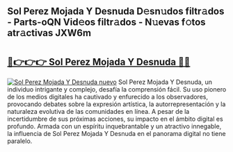 ## Sol Perez Mojada Y Desnuda D𝚎sn𝚞dos filtr𝚊dos - Parts-oQN Vid𝚎os filtr𝚊dos - N𝚞evas f𝚘tos atr𝚊ctivas JXW6m

# <h2><a href="http://mbcu0d.tromn.icu/?c=Sol+Perez+Mojada+Y+Desnuda">🔗👉👉👉 Sol Perez Mojada Y Desnuda 🔗🔗</a></h2>

[![Sol Perez Mojada Y Desnuda nuevo](https://i.imgur.com/pEAQMta.gif)](http://mbcu0d.tromn.icu/?c=Sol+Perez+Mojada+Y+Desnuda)
Sol Perez Mojada Y Desnuda, un individuo intrigante y complejo, desafía la comprensión fácil. Su uso pionero de los medios digitales ha cautivado y enfurecido a los observadores, provocando debates sobre la expresión artística, la autorrepresentación y la naturaleza evolutiva de las comunidades en línea. A pesar de la incertidumbre de sus próximas acciones, su impacto en el ámbito digital es profundo. Armada con un espíritu inquebrantable y un atractivo innegable, la influencia de Sol Perez Mojada Y Desnuda en el panorama digital no tiene paralelo.
